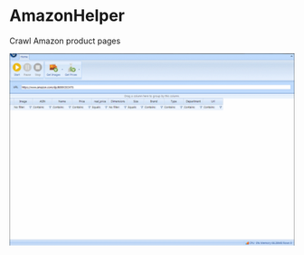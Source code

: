 # AmazonHelper

Crawl Amazon product pages

![Demo](https://github.com/uhavemyword/AmazonHelper/blob/master/demo/demo.gif)
